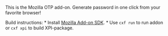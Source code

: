 This is the Mozilla OTP add-on. Generate password in one click from your favorite browser!

Build instructions:
    * Install [Mozilla Add-on SDK](https://addons.mozilla.org/en-US/developers/docs/sdk/1.1/dev-guide/addon-development/installation.html).
    * Use `cxf run` to run addon or `cxf xpi` to build XPI-package.